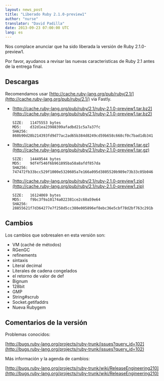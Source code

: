 ```yaml
---
layout: news_post
title: "Liberado Ruby 2.1.0-preview1"
author: "nurse"
translator: "David Padilla"
date: 2013-09-23 07:00:00 UTC
lang: es
---
```


Nos complace anunciar que ha sido liberada la versión de Ruby 2.1.0-preview1.

Por favor, ayudanos a revisar las nuevas caracteristicas de Ruby 2.1
antes de la entrega final.

## Descargas

Recomendamos usar [http://cache.ruby-lang.org/pub/ruby/2.1/](http://cache.ruby-lang.org/pub/ruby/2.1/) via Fastly.

* [http://cache.ruby-lang.org/pub/ruby/2.1/ruby-2.1.0-preview1.tar.bz2](http://cache.ruby-lang.org/pub/ruby/2.1/ruby-2.1.0-preview1.tar.bz2)

      SIZE:   11475553 bytes
      MD5:    d32d1ea23988399afadbd21c5a7a37fc
      SHA256: 860b90d28b214393fd9d77ac2ad65b384d8249cd59b658c668cf0c7bad1db341

* [http://cache.ruby-lang.org/pub/ruby/2.1/ruby-2.1.0-preview1.tar.gz](http://cache.ruby-lang.org/pub/ruby/2.1/ruby-2.1.0-preview1.tar.gz)

      SIZE:   14449544 bytes
      MD5:    9df4f546f6b961895ba58a8afdf857da
      SHA256: 747472fb33bcc529f1000e5320605a7e166a095d3805520b989e73b33c05b046

* [http://cache.ruby-lang.org/pub/ruby/2.1/ruby-2.1.0-preview1.zip](http://cache.ruby-lang.org/pub/ruby/2.1/ruby-2.1.0-preview1.zip)

      SIZE:   16124069 bytes
      MD5:    f9bc3f9a10174a022381ce2c60a59e64
      SHA256: 28855621f7d364277e7f258d5cc380e005896ef8ebc36e5cbf78d2bf763c291b

## Cambios

Los cambios que sobresalen en esta versión son:

* VM (caché de métodos)
* RGenGC
* refinements
* sintaxis
* Literal decimal
* Literales de cadena congelados
* el retorno de valor de def
* Bignum
* 128bit
* GMP
* String#scrub
* Socket.getifaddrs
* Nueva Rubygem

## Comentarios de la versión

Problemas conocidos:

[http://bugs.ruby-lang.org/projects/ruby-trunk/issues?query_id=102](http://bugs.ruby-lang.org/projects/ruby-trunk/issues?query_id=102)

Más información y la agenda de cambios:

[http://bugs.ruby-lang.org/projects/ruby-trunk/wiki/ReleaseEngineering210](http://bugs.ruby-lang.org/projects/ruby-trunk/wiki/ReleaseEngineering210)
